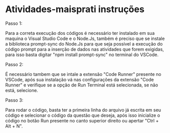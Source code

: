 # Atividades-maisprati instruções

Passo 1:

Para a correta execução dos códigos é necessário ter instalado em sua maquina o Visual Studio Code e o Node.Js, também é preciso que se instale a biblioteca prompt-sync do Node.Js para que seja possível a execução do código prompt para a inserção de dados nas atividades que forem exigidas, para isso basta digitar "npm install prompt-sync" no terminal do VSCode.

Passo 2:

É necessário tambem que se intale a extensão "Code Runner" presente no VSCode, após sua instalação vá nas configurações da extensão "Code Runner" e verifique se a opção de Run Terminal está selecionada, se não está, selecione.

Passo 3:

Para rodar o código, basta ter a primeira linha do arquivo já escrita em seu código e selecionar o código da questão que deseja, após isso inicialize o código no botão Run presente no canto superior direito ou apertar "Ctrl + Alt + N".
